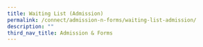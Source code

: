 ```yaml
---
title: Waiting List (Admission)
permalink: /connect/admission-n-forms/waiting-list-admission/
description: ""
third_nav_title: Admission & Forms
---
```

